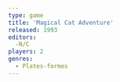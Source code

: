 ```yaml
---
type: game
title: 'Magical Cat Adventure'
released: 1993
editors: 
  -N/C
players: 2
genres:
  - Plates-formes
---
```

